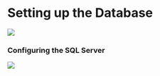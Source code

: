 # Setting up the Database

![](https://goo.gl/fYGZF7)

### Configuring the SQL Server
![](https://goo.gl/F0WeqN)